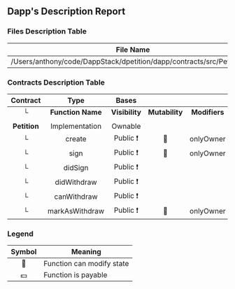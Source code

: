 ## Dapp's Description Report
### Files Description Table

|  File Name  |  SHA-1 Hash  |
|-------------|--------------|
| /Users/anthony/code/DappStack/dpetition/dapp/contracts/src/Petition.sol | 10e434a67e2065b95318abb7be14ca1b9f24fe60 |

### Contracts Description Table

|  Contract  |         Type        |       Bases      |                  |                 |
|:----------:|:-------------------:|:----------------:|:----------------:|:---------------:|
|     └      |  **Function Name**  |  **Visibility**  |  **Mutability**  |  **Modifiers**  |
||||||
| **Petition** | Implementation | Ownable |||
| └ | create | Public ❗️ | 🛑  | onlyOwner |
| └ | sign | Public ❗️ | 🛑  | onlyOwner |
| └ | didSign | Public ❗️ |   | |
| └ | didWithdraw | Public ❗️ |   | |
| └ | canWithdraw | Public ❗️ |   | |
| └ | markAsWithdraw | Public ❗️ | 🛑  | onlyOwner |

### Legend
|  Symbol  |  Meaning  |
|:--------:|-----------|
|    🛑    | Function can modify state |
|    💵    | Function is payable |
